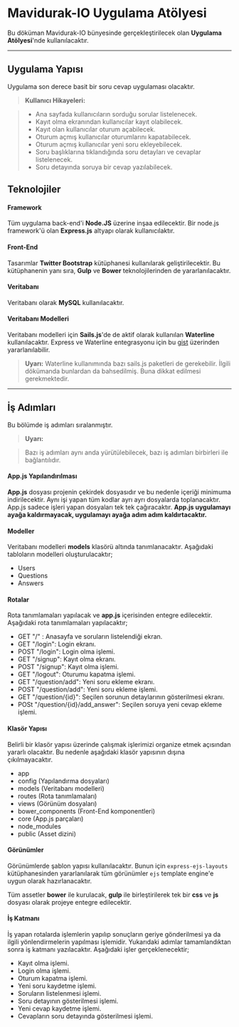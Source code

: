 Mavidurak-IO Uygulama Atölyesi
===========================


Bu döküman Mavidurak-IO bünyesinde gerçekleştirilecek olan **Uygulama Atölyesi**'nde kullanılacaktır.  

----------


Uygulama Yapısı
------------------------

Uygulama son derece basit bir soru cevap uygulaması olacaktır. 

> **Kullanıcı Hikayeleri:**

> - Ana sayfada kullanıcıların sorduğu sorular listelenecek.
> - Kayıt olma ekranından kullanıcılar kayıt olabilecek.
> - Kayıt olan kullanıcılar oturum açabilecek. 
> - Oturum açmış kullanıcılar oturumlarını kapatabilecek.
> - Oturum açmış kullanıcılar yeni soru ekleyebilecek.
> - Soru başlıklarına tıklandığında soru detayları ve cevaplar listelenecek. 
> - Soru detayında soruya bir cevap yazılabilecek. 

Teknolojiler 
------------------------

#### <i class="icon-cog"></i> Framework

Tüm uygulama back-end'i **Node.JS** üzerine inşaa edilecektir. Bir node.js framework'ü olan **Express.js** altyapı olarak kullanıcılaktır. 

#### <i class="icon-folder-open"></i> Front-End

Tasarımlar **Twitter Bootstrap** kütüphanesi kullanılarak geliştirilecektir. Bu kütüphanenin yanı sıra, **Gulp** ve **Bower** teknolojilerinden de yararlanılacaktır. 

#### <i class="icon-pencil"></i> Veritabanı

Veritabanı olarak **MySQL** kullanılacaktır. 

#### <i class="icon-trash"></i> Veritabanı Modelleri

Veritabanı modelleri için **Sails.js**'de de aktif olarak kullanılan **Waterline** kullanılacaktır. Express ve Waterline entegrasyonu için bu [gist](https://gist.github.com/particlebanana/8441398) üzerinden yararlanılabilir. 

> **Uyarı:** Waterline kullanımında bazı sails.js paketleri de gerekebilir. İlgili dökümanda bunlardan da bahsedilmiş. Buna dikkat edilmesi gerekmektedir.


----------


İş Adımları
-------------------

Bu bölümde iş adımları sıralanmıştır. 

> **Uyarı:**

> Bazı iş adımları aynı anda yürütülebilecek, bazı iş adımları birbirleri ile bağlantılıdır. 

#### <i class="icon-refresh"></i> App.js Yapılandırılması

**App.js** dosyası projenin çekirdek dosyasıdır ve bu nedenle içeriği minimuma indirilecektir. Aynı işi yapan tüm kodlar ayrı ayrı dosyalarda toplanacaktır. App.js sadece işleri yapan dosyaları tek tek çağıracaktır. **App.js uygulamayı ayağa kaldırmayacak, uygulamayı ayağa adım adım kaldırtacaktır.**

#### <i class="icon-refresh"></i> Modeller

Veritabanı modelleri **models** klasörü altında tanımlanacaktır. Aşağıdaki tabloların modelleri oluşturulacaktır;

* Users
* Questions
* Answers

#### <i class="icon-refresh"></i> Rotalar

Rota tanımlamaları yapılacak ve **app.js** içerisinden entegre edilecektir. Aşağıdaki rota tanımlamaları yapılacaktır;

* GET "/" : Anasayfa ve soruların listelendiği ekran.
* GET "/login": Login ekranı.
* POST "/login": Login olma işlemi.
* GET "/signup": Kayıt olma ekranı.
* POST "/signup": Kayıt olma işlemi.
* GET "/logout": Oturumu kapatma işlemi.
* GET "/question/add": Yeni soru ekleme ekranı.
* POST "/question/add": Yeni soru ekleme işlemi.
* GET "/question/{id}": Seçilen sorunun detaylarının gösterilmesi ekranı.
* POSt "/question/{id}/add_answer": Seçilen soruya yeni cevap ekleme işlemi.

#### <i class="icon-refresh"></i> Klasör Yapısı

Belirli bir klasör yapısı üzerinde çalışmak işlerimizi organize etmek açısından yararlı olacaktır. Bu nedenle aşağıdaki klasör yapısının dışına çıkılmayacaktır. 

* app 
 * config (Yapılandırma dosyaları)
 * models (Veritabanı modelleri)
 * routes (Rota tanımlamaları)
 * views (Görünüm dosyaları)
* bower_components (Front-End komponentleri)
* core (App.js parçaları)
* node_modules
* public (Asset dizini)

#### <i class="icon-refresh"></i> Görünümler

Görünümlerde şablon yapısı kullanılacaktır. Bunun için `express-ejs-layouts` kütüphanesinden yararlanılarak tüm görünümler `ejs` template engine'e uygun olarak hazırlanacaktır. 

Tüm assetler **bower** ile kurulacak, **gulp** ile birleştirilerek tek bir **css** ve **js** dosyası olarak projeye entegre edilecektir.  

#### <i class="icon-refresh"></i> İş Katmanı

İş yapan rotalarda işlemlerin yapılıp sonuçların geriye gönderilmesi ya da ilgili yönlendirmelerin yapılması işlemidir. Yukarıdaki adımlar tamamlandıktan sonra iş katmanı yazılacaktır. Aşağıdaki işler gerçeklenecektir;

* Kayıt olma işlemi.
* Login olma işlemi.
* Oturum kapatma işlemi.
* Yeni soru kaydetme işlemi.
* Soruların listelenmesi işlemi.
* Soru detayının gösterilmesi işlemi.
* Yeni cevap kaydetme işlemi.
* Cevapların soru detayında gösterilmesi işlemi.
